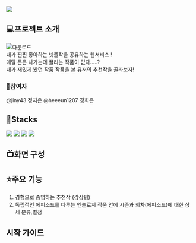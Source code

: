 <img src="https://capsule-render.vercel.app/api?type=slice&color=auto&height=300&section=header&text=HJ%20ZZinple&fontSize=90" />




## 💻프로젝트 소개
![다운로드](https://github.com/heeeun1207/H-J_Project/assets/116438410/4b8eff72-bce7-4466-a7e4-5d946d32b04c&wdith=400)
<br>
내가 찐찐 좋아하는 넷플작을 공유하는 웹서비스 !
<br>
매달 돈은 나가는데 끌리는 작품이 없다.....? 
<br>
내가 재밌게 봤던 작품 작품을 본 유저의 추천작을 골라보자!


### 💁참여자 
@jiny43 정지은
@heeeun1207 정희은


## 🧰Stacks 
<img src="https://img.shields.io/badge/React-61DAFB?style=for-the-badge&logo=React&logoColor=white">
<img src="https://img.shields.io/badge/JavaScript-3776AB?style=for-the-badge&logo=JavaScript&logoColor=white">
<img src="https://img.shields.io/badge/node.js-3776AB?style=for-the-badge&logo=node.js&logoColor=white">
<img src="https://img.shields.io/badge/express-3776AB?style=for-the-badge&logo=expresslogoColor=white">



## 📺화면 구성



## ⭐주요 기능
1. 경험으로 증명하는 추천작 (감상평)
2. 독립적인 에피소드를 다루는 엔솔로지 작품 안에 시즌과 회차(에피소드)에 대한 상세 분류,별점


## 시작 가이드
```

```
